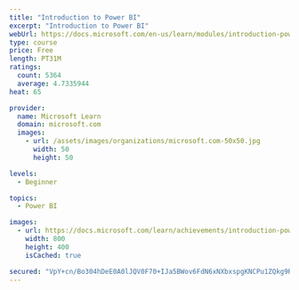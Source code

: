 ```yaml
---
title: "Introduction to Power BI"
excerpt: "Introduction to Power BI"
webUrl: https://docs.microsoft.com/en-us/learn/modules/introduction-power-bi/
type: course
price: Free
length: PT31M
ratings:
  count: 5364
  average: 4.7335944
heat: 65

provider:
  name: Microsoft Learn
  domain: microsoft.com
  images:
    - url: /assets/images/organizations/microsoft.com-50x50.jpg
      width: 50
      height: 50

levels:
  - Beginner

topics:
  - Power BI

images:
  - url: https://docs.microsoft.com/learn/achievements/introduction-power-bi-social.png
    width: 800
    height: 400
    isCached: true

secured: "VpY+cn/Bo304hDeE0A0lJQV0F70+IJa5BWov6FdN6xNXbxspgKNCPu1ZQkg9Rp48IpuuDPnyZUyEJmXr4eaa/PMXhU+77cVIEmfujQzmA1nwy8PG90c/uJ1n40D/r6MwYujr+113FgS63/rDOVIMDmSx9y0hRomycSHdxfDaXD7DHbmb5cd2Vd4sKNqPP+5fQfbwP2y29PyImqzk2rp1NB87aZi/A1IhrzWfT8ENIeqfK8/8vmyLQpl40skWcbMnCUlGhx/jkwIT5jTG0LBkqI3n/cyRhxLUjgUXXxjxltZUos/9J5wvcYUEL3q74VLiaYF0id8F1ikhaVtJR8vmwiDVwgwoqLDzI+kVdwQQU3rh/+nLbiHxuL4rPj73RL+yLxYELal8+j8ewdnrYXXU3XpbYCHx6WVMO3/Zj5V9xys=;Co2E3IF+sIgy3JKf5RAB9g=="
---
```


